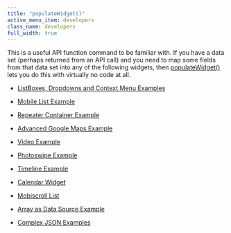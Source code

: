 ```yaml
---
title: "populateWidget()"
active_menu_item: developers
class_name: developers
full_width: true
---
```



This is a useful API function command to be familiar with. If you have a data set (perhaps returned from an API call) and you need to map some fields from that data set into any of the following widgets, then [populateWidget()](../../../client-api/widget-data-state-manipulation/populatewidget()/index.htm) lets you do this with virtually no code at all.

 - [ListBoxes, Dropdowns and Context Menu Examples](../../../client-api/widget-data-state-manipulation/populatewidget()/listbox---dropdown-example.htm)

 - [Mobile List Example](../../../client-api/widget-data-state-manipulation/populatewidget()/mobile-list-example.htm)

 - [Repeater Container Example](../../../client-api/widget-data-state-manipulation/populatewidget()/repeater-container-example.htm)

 - [Advanced Google Maps Example](../../../client-api/widget-data-state-manipulation/populatewidget()/advanced-google-maps-example.htm)

 - [Video Example](../../../client-api/widget-data-state-manipulation/populatewidget()/audio--video-example.htm)

 - [Photoswipe Example](../../../client-api/widget-data-state-manipulation/populatewidget()/photoswipe-example.htm)

 - [Timeline Example](../../../../product-guide/advanced-important-widgets/working-with-the-timeline-widget/populating-the-widget.htm)

 - [Calendar Widget](../../../client-api/widget-data-state-manipulation/populatewidget()/calendar-widget2.htm)

 - [Mobiscroll List](../../../client-api/widget-data-state-manipulation/populatewidget()/mobiscroll-list2.htm)

 - [Array as Data Source Example](../../../client-api/widget-data-state-manipulation/populatewidget()/array-as-data-source-example.htm)

 - [Complex JSON Examples](../../../client-api/widget-data-state-manipulation/populatewidget()/complex-json-example.htm)

